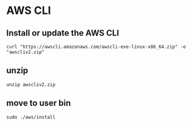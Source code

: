 # AWS CLI

## Install or update the AWS CLI
```
curl "https://awscli.amazonaws.com/awscli-exe-linux-x86_64.zip" -o "awscliv2.zip"
```
## unzip 
```
unzip awscliv2.zip
```
## move to user bin
```
sudo ./aws/install
```
